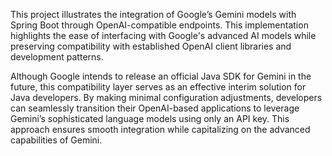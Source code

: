 This project illustrates the integration of Google’s Gemini models with Spring Boot through OpenAI-compatible endpoints. This implementation highlights the ease of interfacing with Google's advanced AI models while preserving compatibility with established OpenAI client libraries and development patterns.

Although Google intends to release an official Java SDK for Gemini in the future, this compatibility layer serves as an effective interim solution for Java developers. By making minimal configuration adjustments, developers can seamlessly transition their OpenAI-based applications to leverage Gemini’s sophisticated language models using only an API key. This approach ensures smooth integration while capitalizing on the advanced capabilities of Gemini.
